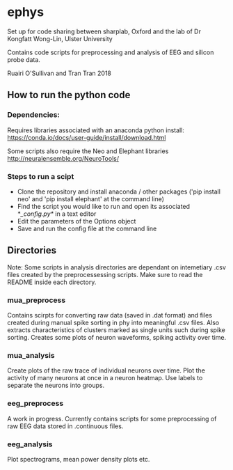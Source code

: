 # ephys
Set up for code sharing between sharplab, Oxford and the lab of Dr Kongfatt Wong-Lin, Ulster University

Contains code scripts for preprocessing and analysis of EEG and silicon probe data.

Ruairi O'Sullivan and Tran Tran 2018

## How to run the python code

### Dependencies: 
Requires libraries associated with an anaconda python install: https://conda.io/docs/user-guide/install/download.html

Some scripts also require the Neo and Elephant libraries http://neuralensemble.org/NeuroTools/


### Steps to run a scipt
  - Clone the repository and install anaconda / other packages ('pip install neo' and 'pip install elephant' at the command line)
  - Find the script you would like to run and open its associated \*_\_config.py*_ in a text editor
  - Edit the parameters of the Options object
  - Save and run the config file at the command line

## Directories

Note: Some scripts in analysis directories are dependant on intemetiary .csv files created by the preprocessessing scripts. Make sure to read the README inside each directory.

### mua_preprocess
Contains scirpts for converting raw data (saved in .dat format) and files created during manual spike sorting in phy into meaningful .csv files. Also extracts characteristics of clusters marked as single units such during spike sorting. Creates some plots of neuron waveforms, spiking activity over time.

### mua_analysis
Create plots of the raw trace of individual neurons over time. Plot the activity of many neurons at once in a neuron heatmap. Use labels to separate the neurons into groups.

### eeg_preprocess
A work in progress. Currently contains scripts for some preprocessing of raw EEG data stored in .continuous files.

### eeg_analysis
Plot spectrograms, mean power density plots etc. 

